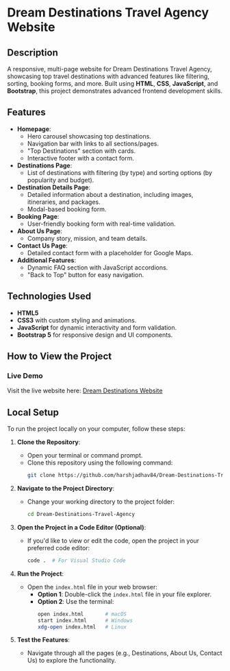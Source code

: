 # Dream Destinations Travel Agency Website

## Description
A responsive, multi-page website for Dream Destinations Travel Agency, showcasing top travel destinations with advanced features like filtering, sorting, booking forms, and more. Built using **HTML**, **CSS**, **JavaScript**, and **Bootstrap**, this project demonstrates advanced frontend development skills.

## Features
- **Homepage**:
  - Hero carousel showcasing top destinations.
  - Navigation bar with links to all sections/pages.
  - "Top Destinations" section with cards.
  - Interactive footer with a contact form.
- **Destinations Page**:
  - List of destinations with filtering (by type) and sorting options (by popularity and budget).
- **Destination Details Page**:
  - Detailed information about a destination, including images, itineraries, and packages.
  - Modal-based booking form.
- **Booking Page**:
  - User-friendly booking form with real-time validation.
- **About Us Page**:
  - Company story, mission, and team details.
- **Contact Us Page**:
  - Detailed contact form with a placeholder for Google Maps.
- **Additional Features**:
  - Dynamic FAQ section with JavaScript accordions.
  - "Back to Top" button for easy navigation.

## Technologies Used
- **HTML5**
- **CSS3** with custom styling and animations.
- **JavaScript** for dynamic interactivity and form validation.
- **Bootstrap 5** for responsive design and UI components.

## How to View the Project
### Live Demo
Visit the live website here: [Dream Destinations Website](https://harshjadhav84.github.io/Dream-Destinations-Travel-Agency/)

## Local Setup
To run the project locally on your computer, follow these steps:

1. **Clone the Repository**:
   - Open your terminal or command prompt.
   - Clone this repository using the following command:
     ```bash
     git clone https://github.com/harshjadhav84/Dream-Destinations-Travel-Agency.git
     ```

2. **Navigate to the Project Directory**:
   - Change your working directory to the project folder:
     ```bash
     cd Dream-Destinations-Travel-Agency
     ```

3. **Open the Project in a Code Editor (Optional)**:
   - If you'd like to view or edit the code, open the project in your preferred code editor:
     ```bash
     code .  # For Visual Studio Code
     ```

4. **Run the Project**:
   - Open the `index.html` file in your web browser:
     - **Option 1**: Double-click the `index.html` file in your file explorer.
     - **Option 2**: Use the terminal:
       ```bash
       open index.html       # macOS
       start index.html      # Windows
       xdg-open index.html   # Linux
       ```

5. **Test the Features**:
   - Navigate through all the pages (e.g., Destinations, About Us, Contact Us) to explore the functionality.
